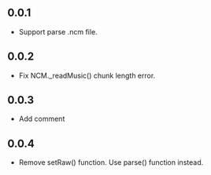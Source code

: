 ## 0.0.1
* Support parse .ncm file.

## 0.0.2
* Fix NCM._readMusic() chunk length error.

## 0.0.3
* Add comment

## 0.0.4
- Remove setRaw() function. Use parse() function instead.
